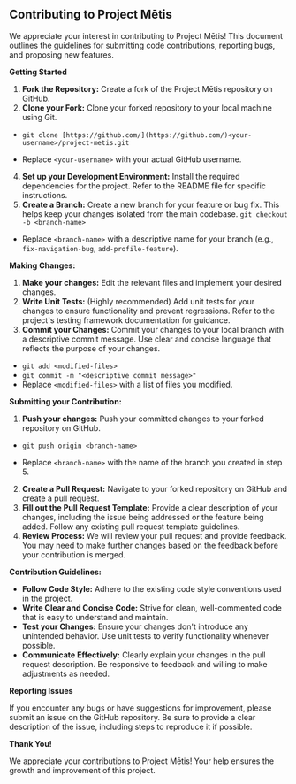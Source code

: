 ## Contributing to Project Mētis

We appreciate your interest in contributing to Project Mētis! This document outlines the guidelines for submitting code contributions, reporting bugs, and proposing new features.

**Getting Started**

1. **Fork the Repository:** Create a fork of the Project Mētis repository on GitHub.
2. **Clone your Fork:** Clone your forked repository to your local machine using Git.

- `git clone [https://github.com/](https://github.com/)<your-username>/project-metis.git`

- Replace `<your-username>` with your actual GitHub username.

4. **Set up your Development Environment:** Install the required dependencies for the project. Refer to the README file for specific instructions.
5. **Create a Branch:** Create a new branch for your feature or bug fix. This helps keep your changes isolated from the main codebase.
   `git checkout -b <branch-name>`

- Replace `<branch-name>` with a descriptive name for your branch (e.g., `fix-navigation-bug`, `add-profile-feature`).

**Making Changes:**

1. **Make your changes:** Edit the relevant files and implement your desired changes.
2. **Write Unit Tests:** (Highly recommended) Add unit tests for your changes to ensure functionality and prevent regressions. Refer to the project's testing framework documentation for guidance.
3. **Commit your Changes:** Commit your changes to your local branch with a descriptive commit message. Use clear and concise language that reflects the purpose of your changes.

- `git add <modified-files>`
- `git commit -m "<descriptive commit message>"`
- Replace `<modified-files>` with a list of files you modified.

**Submitting your Contribution:**

1. **Push your changes:** Push your committed changes to your forked repository on GitHub.

- `git push origin <branch-name>`

- Replace `<branch-name>` with the name of the branch you created in step 5.

2. **Create a Pull Request:** Navigate to your forked repository on GitHub and create a pull request.
3. **Fill out the Pull Request Template:** Provide a clear description of your changes, including the issue being addressed or the feature being added. Follow any existing pull request template guidelines.
4. **Review Process:** We will review your pull request and provide feedback. You may need to make further changes based on the feedback before your contribution is merged.

**Contribution Guidelines:**

- **Follow Code Style:** Adhere to the existing code style conventions used in the project.
- **Write Clear and Concise Code:** Strive for clean, well-commented code that is easy to understand and maintain.
- **Test your Changes:** Ensure your changes don't introduce any unintended behavior. Use unit tests to verify functionality whenever possible.
- **Communicate Effectively:** Clearly explain your changes in the pull request description. Be responsive to feedback and willing to make adjustments as needed.

**Reporting Issues**

If you encounter any bugs or have suggestions for improvement, please submit an issue on the GitHub repository. Be sure to provide a clear description of the issue, including steps to reproduce it if possible.

**Thank You!**

We appreciate your contributions to Project Mētis! Your help ensures the growth and improvement of this project.
